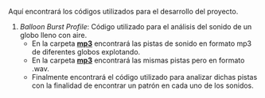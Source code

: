Aquí encontrará los códigos utilizados para el desarrollo del proyecto.

1. <i>Balloon Burst Profile</i>: Código utilizado para el análisis del sonido de un globo lleno con aire.
   - En la carpeta <u><b>mp3</u></b> encontrará las pistas de sonido en formato mp3 de diferentes globos explotando.
   - En la carpeta <u><b>mp3</u></b> encontrará las mismas pistas pero en formato .wav.
   - Finalmente encontrará el código utilizado para analizar dichas pistas con la finalidad de encontrar un patrón en cada uno de los sonidos.
